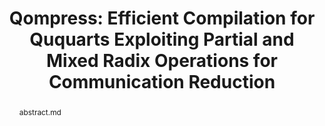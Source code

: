 ---
title: "Qompress: Efficient Compilation for Ququarts Exploiting Partial and Mixed Radix Operations for Communication Reduction"
layout: project
image: /assets/img/projects/qompress/mixed-radix.png
abstract: abstract.md
authors:
    - name: "Andrew Litteken"
      link: http://andrewlitteken.com/
      affiliation: University of Chicago
    - name: "Lennart Maximilian Seifert"
      link: https://scholar.google.com/citations?user=k6RYl7kAAAAJ&hl=en&inst=5778974199078678248
      affiliation: University of Chicago
    - name: "Jason Chadwick"
      affiliation: University of Chicago
    - name: "Natalia Nottingham"
      link: 
      affiliation: University of Chicago
    - name: "Jonathan M. Baker"
      link: https://www.jonathanmarkbaker.com/
      affiliation: University of Chicago
    - name: "Frederic T. Chong"
      link: https://people.cs.uchicago.edu/~ftchong/
      affiliation: University of Chicago
      last: true
figures:
    - file: /assets/img/projects/qompress/qudit_gates.png
      caption: qudit-gates.md
    - file: /assets/img/projects/qompress/state_evs.png
      caption: state_evs.md
    - file: /assets/img/projects/qompress/cycles.png
      caption: cycles.md
      width: 100%
    - file: /assets/img/projects/qompress/combined_strategies.png
      caption: combined_strategies.md
      width: 100%
    - file: /assets/img/projects/qompress/combined_strategies_1.png
      caption: combined_strategies_1.md
      width: 100%
    - file: /assets/img/projects/qompress/eps_hardware.png
      caption: eps_hardware.md
---